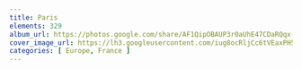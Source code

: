 ```yaml
---
title: Paris
elements: 329
album_url: https://photos.google.com/share/AF1QipOBAUP3r0aUhE47CDaRQqx-FZFWYflmVvU2gH4DAgTQjz_iKnEDqf-MEDycIKZV2g?key=bGJzWnpMNTgydHFrUXZsSlVnT05LLUg1QWk3WHB3
cover_image_url: https://lh3.googleusercontent.com/iug8ocRljCc6tVEaxPH5UCkYkCa_ssQR0YAdQWnGjNZz-Jyk5MmyMI9ux6URhKA58p7ZWGrFojglhSk0b8tkPSEGJ2ZkbyBoTCIFn9XyvYeGerZhKEJAd9lxoTWEMaFr88Ep-uetCYq49qRDVK7aOBsKmJ_edud_XXZD9nZVmZYhBpUoBN6FF34Vkr_seXDlTPMZqb8jc9x8Pv9KAtC--C3-xjoWRcRQcwDyDVi0UZd7utTQsGcGmrAzaay3fhk2pWzb5wtPLhOHqJnnwMecw2dXguXHu6lXRn3d-_6ARVVJMg9JNKK7w-vd-JYnbHxPxNQ6SOwpq235kO-mRSqgu9cLQGCTQLCMlI9oNQrbht-HH9WJqbqmKtKXNTr_jxrKuMaIeRPy5HgvlSYC4Q5QhXbl_fH8Eeo9tDTuZBhqldHryE_7IN8UJBzAdB6OLbWJK5_jD0c-Anrlkh7weThTdr0Cpd1ANtjTvH8snA57oJEllcX585GGnS8L5MKlskhYi1Kcf4LwVWjXnfPQAl8djoQOtLyzi4VcQsPjIzFmF2Jjem5y_TzcW_w-ZIqYRXJbIOGCkNoJ4wzYHs6HwH09DusBDivkETk8UzA8OnmM-9_I-PN8ZGXVVgR3tAsyQeTdtagjPHWObPYAyBVP-d8Jc0259Q=s195-p-k-no
categories: [ Europe, France ]
---
```

